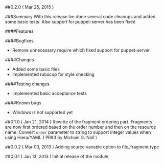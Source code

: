##0.2.0 ( Mar 25, 2015 )

###Summary
With this release Ive done several code cleanups and added some basic tests.
Also support for puppet-server has been fixed

####Features

####Bugfixes
* Remove unnecessary require which fixed support for puppet-server

####Changes
* Added some basic files
* Implemented rubocop for style checking

####Testing changes
* Implemented basic acceptance tests

####Known bugs
* Windows is not supported yet

##0.1.0 ( Jan 21, 2014 )
  Rewrite of the fragment ordering part.
    Fragments are now first ordered based on the order number and then on the resource name.
  Convert `order` parameter to string to support integer values when using Hiera/YAML ( PR#3 by Michael G. Noll )

##0.0.2 ( Mar 03, 2013 )
  Adding source variable option to file_fragment type

##0.0.1 ( Jan 13, 2013 )
  Initial release of the module
